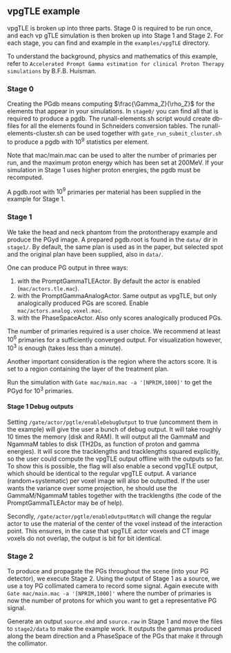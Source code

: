## vpgTLE example

vpgTLE is broken up into three parts. Stage 0 is required to be run once, and each vp
gTLE simulation is then broken up into Stage 1 and Stage 2. For each stage, you can find and example in the `examples/vpgTLE` directory.

To understand the background, physics and mathematics of this example, refer to `Accelerated Prompt Gamma estimation for clinical Proton Therapy simulations` by B.F.B. Huisman.

### Stage 0

Creating the PGdb means computing $\frac{\Gamma_Z}{\rho_Z}$ for the elements that appear in your simulations. In `stage0/` you can find all that is required to produce a pgdb. The runall-elements.sh script would create db-files for all the elements found in Schneiders conversion tables. The runall-elements-cluster.sh can be used together with `gate_run_submit_cluster.sh` to produce a pgdb with $10^9$ statistics per element.

Note that mac/main.mac can be used to alter the number of primaries per run, and the maximum proton energy which has been set at 200MeV. If your simulation in Stage 1 uses higher proton energies, the pgdb must be recomputed.

A pgdb.root with $10^9$ primaries per material has been supplied in the example for Stage 1.

### Stage 1

We take the head and neck phantom from the protontherapy example and produce the PGyd image. A prepared pgdb.root is found in the `data/` dir in `stage1/`. By default, the same plan is used as in the paper, but selected spot and the original plan have been supplied, also in `data/`.

One can produce PG output in three ways:

1. with the PromptGammaTLEActor. By default the actor is enabled (`mac/actors.tle.mac`).
2. with the PromptGammaAnalogActor. Same output as vpgTLE, but only analogically produced PGs are scored. Enable `mac/actors.analog.voxel.mac`.
3. with the PhaseSpaceActor. Also only scores analogically produced PGs.

The number of primaries required is a user choice. We recommend at least $10^6$ primaries for a sufficiently converged output. For visualization however, $10^3$ is enough (takes less than a minute).

Another important consideration is the region where the actors score. It is set to a region containing the layer of the treatment plan.

Run the simulation with `Gate mac/main.mac -a '[NPRIM,1000]'` to get the PGyd for $10^3$ primaries.

#### Stage 1 Debug outputs

Setting `/gate/actor/pgtle/enableDebugOutput` to true (uncomment them in the example) will give the user a bunch of debug output. It will take roughly 10 times the memory (disk and RAM). It will output all the GammaM and NgammaM tables to disk (TH2Ds, as function of proton and gamma energies). It will score the tracklengths and tracklengths squared explicitly, so the user could compute the vpgTLE output offline with the outputs so far. To show this is possible, the flag will also enable a second vpgTLE output, which should be identical to the regular vpgTLE output. A variance (random+systematic) per voxel image will also be outputted. If the user wants the variance over some projection, he should use the GammaM/NgammaM tables together with the tracklengths (the code of the PromptGammaTLEActor may be of help).
	
Secondly, `/gate/actor/pgtle/enableOutputMatch` will change the regular actor to use the material of the center of the voxel instead of the interaction point. This ensures, in the case that vpgTLE actor voxels and CT image voxels do not overlap, the output is bit for bit identical.

### Stage 2

To produce and propagate the PGs throughout the scene (into your PG detector), we execute Stage 2. Using the output of Stage 1 as a source, we use a toy PG collimated camera to record some signal. Again execute with `Gate mac/main.mac -a '[NPRIM,1000]'` where the number of primaries is now the number of protons for which you want to get a representative PG signal.

Generate an output `source.mhd` and `source.raw` in Stage 1 and move the files to `stage2/data` to make the example work. It outputs the gammas produced along the beam direction and a PhaseSpace of the PGs that make it through the collimator.
